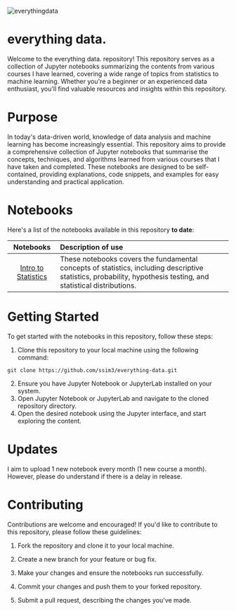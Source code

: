 ![everythingdata](https://github.com/ssim3/everything-data/blob/main/everything%20data.png)

# everything data.

Welcome to the everything data. repository! This repository serves as a collection of Jupyter notebooks summarizing the contents from various courses I have learned, covering a wide range of topics from statistics to machine learning. Whether you're a beginner or an experienced data enthusiast, you'll find valuable resources and insights within this repository.

# Purpose

In today's data-driven world, knowledge of data analysis and machine learning has become increasingly essential. This repository aims to provide a comprehensive collection of Jupyter notebooks that summarise the concepts, techniques, and algorithms learned from various courses that I have taken and completed. These notebooks are designed to be self-contained, providing explanations, code snippets, and examples for easy understanding and practical application.

# Notebooks

Here's a list of the notebooks available in this repository <b>to date</b>:

|                        Notebooks                          | Description of use                                                                                                                                                           |
| :------------------------------------------------------: | :--------------------------------------------------------------------------------------------------------------------------------------------------------------------------- |
|              [Intro to Statistics]([https://nextjs.org](https://github.com/ssim3/everything-data/tree/main/Into%20to%20Statistics))            | These notebooks covers the fundamental concepts of statistics, including descriptive statistics, probability, hypothesis testing, and statistical distributions.               |

# Getting Started

To get started with the notebooks in this repository, follow these steps:

1. Clone this repository to your local machine using the following command:
```
git clone https://github.com/ssim3/everything-data.git
```
2. Ensure you have Jupyter Notebook or JupyterLab installed on your system.
3. Open Jupyter Notebook or JupyterLab and navigate to the cloned repository directory.
4. Open the desired notebook using the Jupyter interface, and start exploring the content.

# Updates
I aim to upload 1 new notebook every month (1 new course a month). However, please do understand if there is a delay in release.

# Contributing
Contributions are welcome and encouraged! If you'd like to contribute to this repository, please follow these guidelines:

1. Fork the repository and clone it to your local machine.

2. Create a new branch for your feature or bug fix.

3. Make your changes and ensure the notebooks run successfully.

4. Commit your changes and push them to your forked repository.

5. Submit a pull request, describing the changes you've made.
